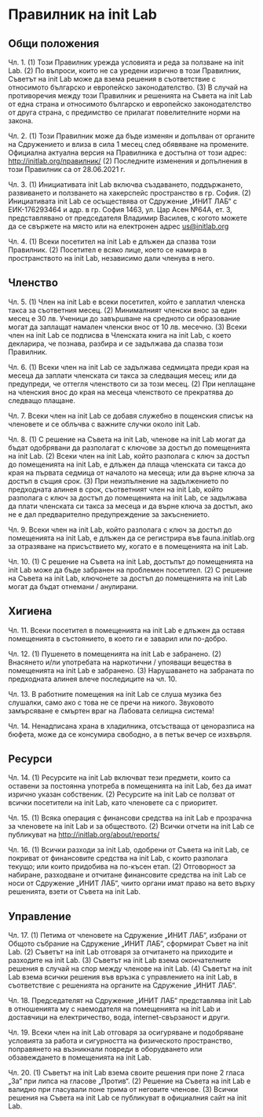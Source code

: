 # Правилник на init Lab

## Общи положения

Чл. 1. (1) Този Правилник урежда условията и реда за ползване на init Lab.
(2) По въпроси, които не са уредени изрично в този Правилник, Съветът на init Lab може да взема решения в съответствие с относимото българско и европейско законодателство.
(3) В случай на противоречия между този Правилник и решенията на Съвета на init Lab от една страна и относимото българско и европейско законодателство от друга страна, с предимство се прилагат повелителните норми на закона.

Чл. 2. (1) Този Правилник може да бъде изменян и допълван от органите на Сдружението и влиза в сила 1 месец след обявяване на промените. Официална актуална версия на Правилника е достъпна от този адрес: http://initlab.org/правилник/
(2) Последните изменения и допълнения в този Правилник са от 28.06.2021 г.

Чл. 3. (1) Инициативата init Lab включва създаването, поддържането, развиването и ползването на хакерспейс пространство в гр. София.
(2) Инициативата init Lab се осъществява от Сдружение „ИНИТ ЛАБ“ с ЕИК-176293464 и адр. в гр. София 1463, ул. Цар Асен №64А, ет. 3, представлявано от председателя Владимир Василев, с когото можете да се свържете на място или на електронен адрес us@initlab.org

Чл. 4. (1) Всеки посетител на init Lab е длъжен да спазва този Правилник.
(2) Посетител е всяко лице, което се намира в пространството на init Lab, независимо дали членува в него.

## Членство

Чл. 5. (1) Член на init Lab е всеки посетител, който е заплатил членска такса за съответния месец.
(2) Минималният членски внос за един месец е 30 лв. Ученици до завършване на средното си образование могат да заплащат намален членски внос от 10 лв. месечно.
(3) Всеки член на init Lab се подписва в Членската книга на init Lab, с което декларира, че познава, разбира и се задължава да спазва този Правилник.

Чл. 6. (1) Всеки член на init Lab се задължава седмицата преди края на месеца да заплати членската си такса за следващия месец; или да предупреди, че оттегля членството си за този месец.
(2) При неплащане на членския внос до края на месеца членството се прекратява до следващо плащане.

Чл. 7. Всеки член на init Lab се добавя служебно в пощенския списък на членовете и се облъчва с важните случки около init Lab.

Чл. 8. (1) С решение на Съвета на init Lab, членове на init Lab могат да бъдат одобрявани да разполагат с ключове за достъп до помещенията на init Lab.
(2) Всеки член на init Lab, който разполага с ключ за достъп до помещенията на init Lab, е длъжен да плаща членската си такса до края на първата седмица от началото на месеца; или да върне ключа за достъп в същия срок.
(3) При неизпълнение на задължението по предходната алинея в срок, съответният член на init Lab, който разполага с ключ за достъп до помещенията на init Lab, се задължава да плати членската си такса за месеца и да върне ключа за достъп, ако не е дал предварително предупреждение за закъснението.

Чл. 9. Всеки член на init Lab, който разполага с ключ за достъп до помещенията на init Lab, е длъжен да се регистрира във fauna.initlab.org за отразяване на присъствието му, когато е в помещенията на init Lab.

Чл. 10. (1) С решение на Съвета на init Lab, достъпът до помещенията на init Lab може да бъде забранен на проблемен посетител.
(2) С решение на Съвета на init Lab, ключонете за достъп до помещенията на init Lab могат да бъдат отнемани / анулирани.

## Хигиена

Чл. 11. Всеки посетител в помещенията на init Lab е длъжен да оставя помещенията в състоянието, в което ги е заварил или по-добро.

Чл. 12. (1) Пушенето в помещенията на init Lab е забранено.
(2) Внасянето и/ли употребата на наркотични / упояващи вещества в помещенията на init Lab е забранено.
(3) Нарушаването на забраната по предходната алинея влече последиците на чл. 10.

Чл. 13. В работните помещения на init Lab се слуша музика без слушалки, само ако с това не се пречи на никого. Звуковото замърсяване е смъртен враг на Лабовата селищна система!

Чл. 14. Ненадписана храна в хладилника, отсъстваща от ценоразписа на бюфета, може да се консумира свободно, а в петък вечер се изхвърля.

## Ресурси

Чл. 14. (1) Ресурсите на init Lab включват тези предмети, които са оставени за постоянна употреба в помещенията на init Lab, без да имат изрично указан собственик.
(2) Ресурсите на init Lab се ползват от всички посетители на init Lab, като членовете са с приоритет.

Чл. 15. (1) Всяка операция с финансови средства на init Lab е прозрачна за членовете на init Lab и за обществото.
(2) Всички отчети на init Lab се публикуват на http://initlab.org/about/reports/

Чл. 16. (1) Всички разходи за init Lab, одобрени от Съвета на init Lab, се покриват от финансовите средства на init Lab, с които разполага текущо; или които придобива на по-късен етап.
(2) Отговорност за набиране, разходване и отчитане финансовите средства на init Lab се носи от Сдружение „ИНИТ ЛАБ“, чиито органи имат право на вето върху решенията, взети от Съвета на init Lab.

## Управление

Чл. 17. (1) Петима от членовете на Сдружение „ИНИТ ЛАБ“, избрани от Общото събрание на Сдружение „ИНИТ ЛАБ“, сформират Съвет на init Lab.
(2) Съветът на init Lab отговаря за отчитането на приходите и разходите на init Lab.
(3) Съветът на init Lab взема окончателните решения в случай на спор между членове на init Lab.
(4) Съветът на init Lab взема всички решения във връзка с управлението на init Lab, в съответствие с решенията на органите на Сдружение „ИНИТ ЛАБ“.

Чл. 18. Председателят на Сдружение „ИНИТ ЛАБ“ представлява init Lab в отношенията му с наемодателя на помещенията на init Lab и доставчици на електричество, вода, internet-свързаност и други.

Чл. 19. Всеки член на init Lab отговаря за осигуряване и подобряване условията за работа и сигурността на физическото пространство, поправянето на възникнали повреди в оборудването или обзавеждането в помещенията на init Lab.

Чл. 20. (1) Съветът на init Lab взема своите решения при поне 2 гласа „За“ при липса на гласове „Против“.
(2) Решение на Съвета на init Lab е валидно при гласували поне трима от неговите членове.
(3) Всички решения на Съвета на init Lab се публикуват в официалния сайт на init Lab.

